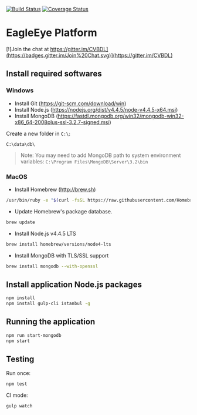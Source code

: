 [![Build Status](https://travis-ci.org/CVBDL/EagleEye-Platform.svg?branch=master)](https://travis-ci.org/CVBDL/EagleEye-Platform) [![Coverage Status](https://coveralls.io/repos/github/CVBDL/EagleEye-Platform/badge.svg)](https://coveralls.io/github/CVBDL/EagleEye-Platform)

# EagleEye Platform

[![Join the chat at https://gitter.im/CVBDL](https://badges.gitter.im/Join%20Chat.svg)](https://gitter.im/CVBDL)


## Install required softwares


### Windows

* Install Git (https://git-scm.com/download/win)
* Install Node.js (https://nodejs.org/dist/v4.4.5/node-v4.4.5-x64.msi)
* Install MongoDB (https://fastdl.mongodb.org/win32/mongodb-win32-x86_64-2008plus-ssl-3.2.7-signed.msi)

Create a new folder in `C:\`:

```text
C:\data\db\
```

> Note: You may need to add MongoDB path to system environment variables: `C:\Program Files\MongoDB\Server\3.2\bin`


### MacOS

* Install Homebrew (http://brew.sh)

```sh
/usr/bin/ruby -e "$(curl -fsSL https://raw.githubusercontent.com/Homebrew/install/master/install)"
```

* Update Homebrew's package database.

```sh
brew update
```

* Install Node.js v4.4.5 LTS

```sh
brew install homebrew/versions/node4-lts
```

* Install MongoDB with TLS/SSL support

```sh
brew install mongodb --with-openssl
```


## Install application Node.js packages

```sh
npm install
npm install gulp-cli istanbul -g
```


## Running the application

```sh
npm run start-mongodb
npm start
```


## Testing

Run once:

```sh
npm test
```

CI mode:

```sh
gulp watch
```
